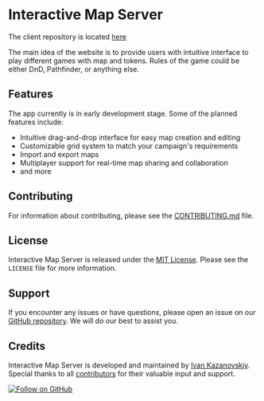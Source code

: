 # Interactive Map Server

<!-- ![Interactive Map Server Banner](./assets/banner.png) TODO: add banner later-->

The client repository is located [here](https://github.com/ivkazanovskiy/interactive-map-client)

The main idea of the website is to provide users with intuitive interface to play different games with map and tokens. Rules of the game could be either DnD, Pathfinder, or anything else.

## Features

The app currently is in early development stage.
Some of the planned features include:

- Intuitive drag-and-drop interface for easy map creation and editing
- Customizable grid system to match your campaign's requirements
- Import and export maps
- Multiplayer support for real-time map sharing and collaboration
- and more

## Contributing

For information about contributing, please see the [CONTRIBUTING.md](./CONTRIBUTING.md) file.

## License

Interactive Map Server is released under the [MIT License](./LICENSE). Please see the `LICENSE` file for more information.

## Support

If you encounter any issues or have questions, please open an issue on our [GitHub repository](https://github.com/ivkazanovskiy/interactive-map-server/issues). We will do our best to assist you.

## Credits

Interactive Map Server is developed and maintained by [Ivan Kazanovskiy](https://github.com/ivkazanovskiy). Special thanks to all [contributors](https://github.com/ivkazanovskiy/interactive-map-server/graphs/contributors) for their valuable input and support.

[![Follow on GitHub](https://img.shields.io/github/followers/ivkazanovskiy?style=social)](https://github.com/ivkazanovskiy)
